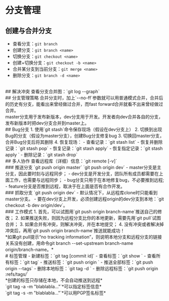 # 分支管理
## 创建与合并分支
- 查看分支：`git branch`
- 创建分支：`git branch <name>`
- 切换分支：`git checkout <name>`
- 创建+切换分支：`git checkout -b <name>`
- 合并某分支到当前分支：`git merge <name>`
- 删除分支：`git branch -d <name>`
<br/>
## 解决冲突
查看分支合并图：`git log --graph`<br/>
## 分支管理策略
合并分支时，加上`--no-ff`参数就可以用普通模式合并，合并后的历史有分支，能看出来曾经做过合并，而fast forward合并就看不出来曾经做过合并。<br/>
master分支用于发布新版本，dev分支用于开发。开发者向dev合并各自的分支，发布新版本时把dev分支合并到master上。<br/>
## Bug分支
1. 使用`git stash`命令保存现场（假设在dev分支上）
2. 切换到出现Bug的分支（假设为master分支），创建Bug分支修复bug
3. 切换回master分支，合并Bug分支后将其删除
4. 恢复现场：
   - 查看记录：`git stash list`
   - 恢复并删除记录：`git stash pop`
   - 恢复记录：`git stash apply`
   - 恢复指定记录：`git stash apply <stash@{id}>`
   - 删除记录：`git stash drop`
<br/>
## 多人协作
查看远程库（详细）信息：`git remote [-v]`
<br/>
### 推送分支
`git push origin master`  `git push origin dev`
- master分支是主分支，因此要时刻与远程同步；
- dev分支是开发分支，团队所有成员都需要在上面工作，也需要与远程同步；
- bug分支只用于在本地修复bug，不必要推到远程;
- feature分支是否推到远程，取决于在上面是否有合作开发。
<br/>
### 抓取分支
`git push origin dev`
- 默认情况下，从远程库clone时只能看到master分支。
- 要在dev分支上开发，必须创建远程origin的dev分支到本地：`git checkout -b dev origin/dev`。
<br/>
### 工作模式
1. 首先，可以试图用`git push origin branch-name`推送自己的修改；
2. 如果推送失败，则因为远程分支比你的本地更新，需要先用`git pull`试图合并；
3. 如果合并有冲突，则解决冲突，并在本地提交；
4. 没有冲突或者解决掉冲突后，再用`git push origin branch-name`推送就能成功！
<br/>*如果git pull提示“no tracking information”，则说明本地分支和远程分支的链接关系没有创建，用命令git branch --set-upstream branch-name origin/branch-name。*
<br/>
# 标签管理
- 新建标签：`git tag <tagname> [commit id]`
- 查看标签：`git show <tagname>`
- 查看所有标签：`git tag`
- 推送标签：`git push origin <tagname>`
- 推送全部标签：`git push origin --tags`
- 删除本地标签：`git tag -d <tagname>`
- 删除远程标签：`git push origin :refs/tags/<tagname>`
<br/>*创建的标签只存储在本地，不会自动推送到远程*<br/>
`git tag -a <tagname> -m "blablabla..."`*可以指定标签信息*<br/>
`git tag -s <tagname> -m "blablabla..."`*可以用PGP签名标签*<br/>
